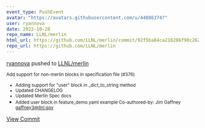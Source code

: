 ```yaml
---
event_type: PushEvent
avatar: "https://avatars.githubusercontent.com/u/44886374?"
user: ryannova
date: 2022-10-28
repo_name: LLNL/merlin
html_url: https://github.com/LLNL/merlin/commit/92f5ba84ca210286f90c262e12190c16f3285c56
repo_url: https://github.com/LLNL/merlin
---
```


<a href='https://github.com/ryannova' target='_blank'>ryannova</a> pushed to <a href='https://github.com/LLNL/merlin' target='_blank'>LLNL/merlin</a>

<small>Add support for non-merlin blocks in specification file (#376)

* Adding support for "user" block in _dict_to_string method
* Updated CHANGELOG
* Updated Merlin Spec docs
* Added user block in feature_demo.yaml example
Co-authored-by: Jim Gaffney <gaffney3@llnl.gov></small>

<a href='https://github.com/LLNL/merlin/commit/92f5ba84ca210286f90c262e12190c16f3285c56' target='_blank'>View Commit</a>